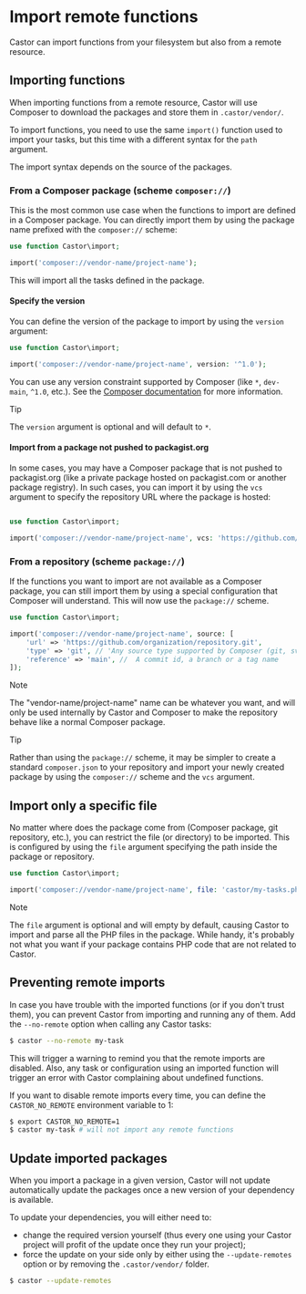 # Import remote functions

Castor can import functions from your filesystem but also from a remote resource.

## Importing functions

When importing functions from a remote resource, Castor will use Composer to
download the packages and store them in `.castor/vendor/`.

To import functions, you need to use the same `import()` function used to import
your tasks, but this time with a different syntax for the `path` argument.

The import syntax depends on the source of the packages.

### From a Composer package (scheme `composer://`)

This is the most common use case when the functions to import are defined in a
Composer package. You can directly import them by using the package name
prefixed with the `composer://` scheme:

```php
use function Castor\import;

import('composer://vendor-name/project-name');
```

This will import all the tasks defined in the package.

#### Specify the version

You can define the version of the package to import by using the `version`
argument:

```php
use function Castor\import;

import('composer://vendor-name/project-name', version: '^1.0');
```

You can use any version constraint supported by Composer (like `*`, `dev-main`,
`^1.0`, etc.). See the [Composer documentation](https://getcomposer.org/doc/articles/versions.md#writing-version-constraints)
for more information.

> [!TIP]
> The `version` argument is optional and will default to `*`.

#### Import from a package not pushed to packagist.org

In some cases, you may have a Composer package that is not pushed to
packagist.org (like a private package hosted on packagist.com or another package
registry). In such cases, you can import it by using the `vcs` argument to
specify the repository URL where the package is hosted:

```php

use function Castor\import;

import('composer://vendor-name/project-name', vcs: 'https://github.com/organization/repository.git');
```

### From a repository (scheme `package://`)

If the functions you want to import are not available as a Composer package, you
can still import them by using a special configuration that Composer will
understand. This will now use the `package://` scheme.

```php
use function Castor\import;

import('composer://vendor-name/project-name', source: [
    'url' => 'https://github.com/organization/repository.git',
    'type' => 'git', // 'Any source type supported by Composer (git, svn, etc)'
    'reference' => 'main', //  A commit id, a branch or a tag name
]);
```

> [!NOTE]
> The "vendor-name/project-name" name can be whatever you want, and will only be
> used internally by Castor and Composer to make the repository behave like a
> normal Composer package.

> [!TIP]
> Rather than using the `package://` scheme, it may be simpler to create a
> standard `composer.json` to your repository and import your newly created
> package by using the `composer://` scheme and the `vcs` argument.

## Import only a specific file

No matter where does the package come from (Composer package, git repository,
etc.), you can restrict the file (or directory) to be imported. This is
configured by using the `file` argument specifying the path inside the package
or repository.

```php
use function Castor\import;

import('composer://vendor-name/project-name', file: 'castor/my-tasks.php');
```

> [!NOTE]
> The `file` argument is optional and will empty by default, causing Castor to
> import and parse all the PHP files in the package. While handy, it's probably
> not what you want if your package contains PHP code that are not related to
> Castor.

## Preventing remote imports

In case you have trouble with the imported functions (or if you don't trust
them), you can prevent Castor from importing and running any of them. Add the
`--no-remote` option when calling any Castor tasks:

```bash
$ castor --no-remote my-task
```

This will trigger a warning to remind you that the remote imports are disabled.
Also, any task or configuration using an imported function will trigger an error
with Castor complaining about undefined functions.

If you want to disable remote imports every time, you can define the
`CASTOR_NO_REMOTE` environment variable to 1:

```bash
$ export CASTOR_NO_REMOTE=1
$ castor my-task # will not import any remote functions
```

## Update imported packages

When you import a package in a given version, Castor will not update
automatically update the packages once a new version of your dependency is
available.

To update your dependencies, you will either need to:
- change the required version yourself (thus every one using your Castor project
will profit of the update once they run your project);
- force the update on your side only by either using the `--update-remotes`
option or by removing the `.castor/vendor/` folder.

```bash
$ castor --update-remotes
```
